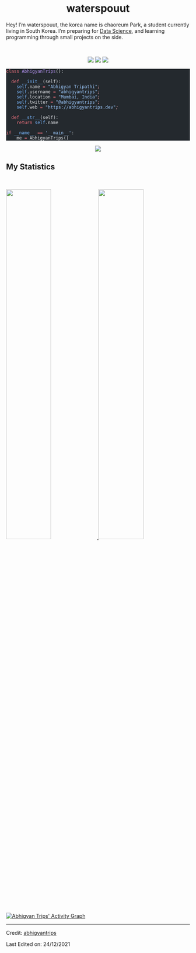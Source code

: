   <h1 align="center">
  <b>waterspouut</b>
</h1>
<p>Hey! I’m waterspouut, the korea name is chaoreum Park, a student currently living in South Korea. I’m preparing for
<a href="https://en.wikipedia.org/wiki/Data_science">Data Science</a>,
and learning programming through small projects  on the side.</p>
<br>
<p>
</p><div align="center">
  <img src="https://img.shields.io/badge/-HTML-c58545?style=for-the-badge&amp;logo=html5&amp;logoColor=c58545&amp;labelColor=282828">
  <img src="https://img.shields.io/badge/-CSS-d1a01f?style=for-the-badge&amp;logo=css3&amp;logoColor=d1a01f&amp;labelColor=282828">
  <img src="https://img.shields.io/badge/-Java-98b982?style=for-the-badge&amp;logo=java&amp;logoColor=98b982&amp;labelColor=282828">
</div>
<p></p>
<pre class="astro-code github-dark" style="background-color:#24292e;color:#e1e4e8; overflow-x: auto;" tabindex="0"><code><span class="line"><span style="color:#F97583">class</span><span style="color:#B392F0"> AbhigyanTrips</span><span style="color:#E1E4E8">():</span></span>
<span class="line"><span style="color:#E1E4E8">    </span></span>
<span class="line"><span style="color:#F97583">  def</span><span style="color:#79B8FF"> __init__</span><span style="color:#E1E4E8">(self):</span></span>
<span class="line"><span style="color:#79B8FF">    self</span><span style="color:#E1E4E8">.name </span><span style="color:#F97583">=</span><span style="color:#9ECBFF"> "Abhigyan Tripathi"</span><span style="color:#FDAEB7;font-style:italic">;</span></span>
<span class="line"><span style="color:#79B8FF">    self</span><span style="color:#E1E4E8">.username </span><span style="color:#F97583">=</span><span style="color:#9ECBFF"> "abhigyantrips"</span><span style="color:#FDAEB7;font-style:italic">;</span></span>
<span class="line"><span style="color:#79B8FF">    self</span><span style="color:#E1E4E8">.location </span><span style="color:#F97583">=</span><span style="color:#9ECBFF"> "Mumbai, India"</span><span style="color:#FDAEB7;font-style:italic">;</span></span>
<span class="line"><span style="color:#79B8FF">    self</span><span style="color:#E1E4E8">.twitter </span><span style="color:#F97583">=</span><span style="color:#9ECBFF"> "@abhigyantrips"</span><span style="color:#FDAEB7;font-style:italic">;</span></span>
<span class="line"><span style="color:#79B8FF">    self</span><span style="color:#E1E4E8">.web </span><span style="color:#F97583">=</span><span style="color:#9ECBFF"> "https://abhigyantrips.dev"</span><span style="color:#FDAEB7;font-style:italic">;</span></span>
<span class="line"><span style="color:#E1E4E8">  </span></span>
<span class="line"><span style="color:#F97583">  def</span><span style="color:#79B8FF"> __str__</span><span style="color:#E1E4E8">(self):</span></span>
<span class="line"><span style="color:#F97583">    return</span><span style="color:#79B8FF"> self</span><span style="color:#E1E4E8">.name</span></span>
<span class="line"></span>
<span class="line"><span style="color:#F97583">if</span><span style="color:#79B8FF"> __name__</span><span style="color:#F97583"> ==</span><span style="color:#9ECBFF"> '__main__'</span><span style="color:#E1E4E8">:</span></span>
<span class="line"><span style="color:#E1E4E8">    me </span><span style="color:#F97583">=</span><span style="color:#E1E4E8"> AbhigyanTrips()</span></span></code></pre>
<div align="center">
  <a href="https://open.spotify.com/user/6s6pbtefezpookh8gwnkko15v">
    <img src="https://readme-spotify-tingz.vercel.app/api/now-playing">
  </a>
</div>
<!--
<div align="center">
  <a href="https://open.spotify.com/user/6s6pbtefezpookh8gwnkko15v">
    <img src="https://spotify-readme-theta-virid.vercel.app/api?scan=true&theme=dark" width="240px">
  </a>
</div>
-->
<h2 id="my-statistics">My Statistics</h2>
<br>
<p align="left">
  <a href="https://abhigyantrips.dev/">
  <img width="49.5%" src="https://github-readme-stats.vercel.app/api?username=abhigyantrips&amp;show_icons=true&amp;theme=gruvbox&amp;hide_border=true">
    <img width="49.5%" src="https://github-readme-streak-stats.herokuapp.com/?user=abhigyantrips&amp;theme=gruvbox&amp;hide_border=true">
  </a>
</p>
<br>
<p><a href="https://abhigyantrips.dev"><img src="https://activity-graph.herokuapp.com/graph?username=abhigyantrips&amp;custom_title=Abhigyan%20Trips's%20Contribution%20Graph&amp;theme=gruvbox&amp;bg_color=282828&amp;hide_border=true&amp;line=d1a01f&amp;point=c58545" alt="Abhigyan Trips' Activity Graph"></a></p>
<hr>
<p>Credit: <a href="https://github.com/abhigyantrips">abhigyantrips</a></p>
<p>Last Edited on: 24/12/2021</p> 
